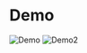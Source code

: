 # Demo

![Demo](https://cdn.discordapp.com/attachments/707227543220125757/980507762255593482/unknown.png)
![Demo2](https://cdn.discordapp.com/attachments/980501363530280990/980508173779763250/unknown.png)
